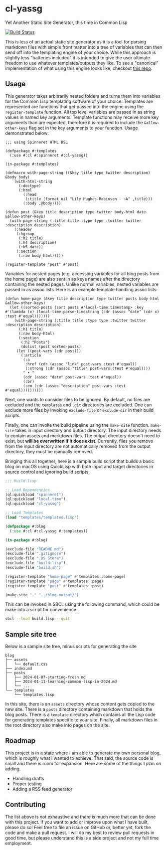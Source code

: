 # cl-yassg

Yet Another Static Site Generator, this time in Common Lisp

[![Build Status](https://app.travis-ci.com/oaguy1/cl-yassg.svg?branch=main)](https://app.travis-ci.com/oaguy1/cl-yassg)

This is less of an actual static site generator as it is a tool for parsing markdown files with simple front matter into a tree of variables that can then send off into the templating engine of your choice. While this approach is slightly less "batteries included" it is intended to give the user ultimate freedom to use whatever templates/outputs they like. To see a "canonical" implementation of what using this engine looks like, checkout [this repo](https://github.com/oaguy1/blog).

## Usage

This generator takes arbitrarily nested folders and turns them into variables for the Common Lisp templating software of your choice. Templates are represented are functions that get passed into the engine using the `register-template` function. All top level variables are passed in as string values in named key arguments. Template functions may receive more key arguments than are expected, therefore it is required to include the `&allow-other-keys` flag set in the key arguments to your function. Usage demonstrated below:

```Lisp
;;; using Spinneret HTML DSL

(defpackage #:templates
  (:use #:cl #:spinneret #:cl-yassg))

(in-package #:templates)

(defmacro with-page-string ((&key title type twitter description) &body body)
   `(with-html-string
      (:doctype)
      (:html
        (:head
         (:title (format nil "Lily Hughes-Robinson - ~A" ,title)))
        (:body ,@body))))

(defun post (&key title description type twitter body-html date &allow-other-keys)
  (with-page-string (:title title :type type :twitter twitter :description description)
    (:header
     (:hgroup
      (:h2 title)
      (:h4 description)
      (:h5 date))
     (:section
      (:raw body-html)))))

(register-template "post" #'post)
```

Variables for nested pages (e.g. accessing  variables for all blog posts from the home page) are also sent in as keys names after the directory containing the nested pages. Unlike normal variables, nested variables are passed in as assoc lists. Here is an example template handling assoc lists:

```Lisp
(defun home-page (&key title description type twitter posts body-html &allow-other-keys)
  (let ((sorted-posts (sort posts #'local-time:timestamp> :key #'(lambda (x) (local-time:parse-timestring (cdr (assoc "date" (cdr x) :test #'equal)))))))
    (with-page-string (:title title :type type :twitter twitter :description description)
      (:h1 title)
      (:raw body-html)
      (:section
       (:h2 "Posts")
       (dolist (post sorted-posts)
	 (let ((post-vars (cdr post)))
	   (:article
	    (:a
	     :href (cdr (assoc "link" post-vars :test #'equal))
	     (:strong (cdr (assoc "title" post-vars :test #'equal))))
	    " • "
	    (cdr (assoc "date" post-vars :test #'equal))
	    (:br)
	    (:em (cdr (assoc "description" post-vars :test #'equal))))))))))
```

Next, one wants to consider files to be ignored. By default, no files are excluded and the `templates` and `.git` directories are excluded. One can exclude more files by invoking `exclude-file` or `exclude-dir` in their build scripts.

Finally, one can invoke the build pipeline using the `make-site` function. `make-site` takes in input directory and output directory. The input directory needs to contain assets and markdown files. The output directory doesn't need to exist, but **will be overwritten if it does exist**. Currently, files you remove from the input directory are not automatically removed from the output directory, they must be manually removed.

Bringing this all together, here is a sample build script that builds a basic blog on macOS using QuickLisp with both input and target directories in source control and ignoring build scripts.

```lisp
;;; build.lisp

;; Load Dependencies
(ql:quickload "spinneret")
(ql:quickload "local-time")
(ql:quickload "cl-yassg")

;; Load Templates
(load "templates/templates.lisp")

(defpackage #:blog
  (:use #:cl #:cl-yassg #:templates))

(in-package #:blog)

(exclude-file "README.md")
(exclude-file ".gitignore")
(exclude-file ".DS_Store")
(exclude-file "build.lisp")
(exclude-file "build.sh")

(register-template "home-page" #'templates::home-page)
(register-template "page" #'templates::page)
(register-template "post" #'templates::post)

(make-site "." "../blog-output/")
```

This can be invoked in SBCL using the following command, which could be make into a script for convenience.

```sh
sbcl --load build.lisp --quit
```

## Sample site tree

Below is a sample site tree, minus scripts for generating the site

```
blog
├── assets
│   └── default.css
├── index.md
├── posts
│   ├── 2024-01-07-starting-fresh.md
│   ├── 2024-01-11-learning-common-lisp-in-2024.md
│   └── ...
└── templates
    └── templates.lisp
```

In this site, there is an `assets` directory whose content gets copied to the new site. There is a `posts` directory containing markdown that holds the blog posts. There is a `template` directory which contains all the Lisp code for generating templates specific to your site. Finally, all markdown files in the root directory also make into pages on the site.

## Roadmap

This project is in a state where I am able to generate my own personal blog, which is roughly what I wanted to achieve. That said, the source code is small and there is room for expansion. Here are some of the things I plan on adding.

* Handling drafts
* Proper testing
* Adding a RSS feed generator

## Contributing

The list above is not exhaustive and there is much more that can be done with this project. If you want to add or improve upon what I have built, please do so! Feel free to file an issue on GitHub or, better yet, fork the code and make a pull request. I will do my best to review pull requests in good time, but please understand this is a side project and not my full time employment.
